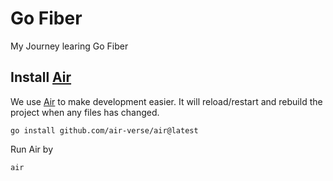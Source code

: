 Go Fiber
========

My Journey learing Go Fiber

Install [Air](https://github.com/air-verse/air)
-----------
We use [Air](https://github.com/air-verse/air) to make development easier. It will reload/restart and rebuild the project when any files has changed.
```shell
go install github.com/air-verse/air@latest
```

Run Air by
```shell
air
```